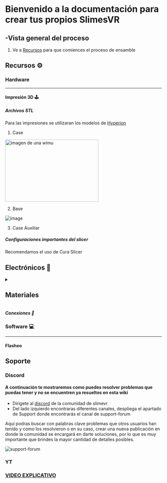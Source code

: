# Bienvenido a la documentación para crear tus propios SlimesVR

## -Vista general del proceso
1. Ve a [Recursos](https://github.com/Emiomar/slimevr-test/wiki#materiales--%EF%B8%8F) para que comiences el proceso de ensamble

## Recursos  ⚙️

### Hardware 

***

#### Impresión 3D 🕹️
##### Archivos STL

Para las impresiones se utilizaran los modelos de [Hyperion](https://github.com/Smeltie/Hyperion)
1. Case
<p><img src="https://user-images.githubusercontent.com/60834536/234993755-d4daac95-1425-42dc-a3f0-3d50d3ea4d1e.png"
alt=" imagen de una wimu"
 width="300"
 height="200"
></p>


2. Base

![image](https://user-images.githubusercontent.com/60834536/234994220-22c62992-5371-4b0e-b0f9-8c862ec097e9.png)

3. Case Auxiliar

##### Configuraciones importantes del slicer
Recomendamos el uso de Cura Slicer

<h2>Electrónicos 🔌</h2>
<details><summary><h2>Materiales</h2></summary>
<p><li><h4><b> WEMOS D1 Mini</b></h2>
<p><img src="https://user-images.githubusercontent.com/62313075/236332924-5d2852d8-3d6b-4ea0-be2d-2b98aa4471de.png"
alt=" imagen de una wimu"
 width="200"
 height="300">
</p></li>
<li><h4><b> IMU MPU 6050 </b></h3>
<p><img src="https://user-images.githubusercontent.com/62313075/236874588-8756f33b-a4f8-44dc-8dd9-c1fa974b7fd7.png"
width="200"
height="300">
</p></li>

<li> Batería 1200 mAh 103040 Li-Po
<p><img src="https://user-images.githubusercontent.com/62313075/236875358-a1f40903-914d-4585-81ce-f51641b0d957.png"
alt=" imagen de una wimu"
 width="200"
 height="300">


</p></li>



<li> Regulador/cargador TP4056 USB
<p><img src="https://user-images.githubusercontent.com/62313075/236876058-3e7563b0-a321-44ca-a621-c7e8c3370d9c.png"
alt=" imagen de una wimu"
 width="200"
 height="300">
</p></li>
<li> Switch SS22F32
<p><img src="https://user-images.githubusercontent.com/62313075/236876437-efeda8f2-586a-4148-a2c8-19f9e4701e38.png"
alt=" imagen de una wimu"
 width="200"
 height="300">
</p></li>

<li> 2 Diodos 1N5817 1 [W] o equivalentes
<p><img src="https://user-images.githubusercontent.com/62313075/236878408-9ce6f584-fa11-4e93-88c5-f55d8b970b8d.png"
alt=" imagen de una wimu"
 width="200"
 height="300">
</p></li>

<li> Resistencia de 180K [Ohms]
<p><img src="https://user-images.githubusercontent.com/62313075/236879353-d71a1706-4731-402a-8545-f6874b34ce60.png"
alt=" imagen de una wimu"
 width="200"
 height="300">
</p></li>
</p>
</details>


##### Conexiones 🔗
###  Software  💻

***

#### Flasheo


## Soporte
### Discord
#### A continuación te mostraremos como puedes resolver problemas que puedas tener y no se encuentren ya resueltos en esta wiki
* Dirigete al [discord](https://discord.gg/slimevr) de la comunidad de slimevr
* Del lado izquierdo encontraras diferentes canales, despliega el apartado de Support donde encontrarás el canal de support-forum

Aquí podras buscar con palabras clave problemas que otros usuarios han tenido y como los resolvieron o en su caso, crear una nueva publicación en donde la comunidad se encargará en darte soluciones, por lo que es muy importante que brindes la mayor cantidad de detalles posibles.
 
![support-forum](https://user-images.githubusercontent.com/62313075/230942139-8632b69b-0c6e-410a-8c94-abc73c727439.png)



### YT
### [VIDEO EXPLICATIVO](https://www.youtube.com/watch?v=mCdA4bJAGGk&pp=ygUYbmV2ZXIgZ29ubmEgZ2l2ZSB5b3UgdXB9)



